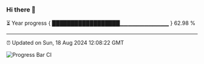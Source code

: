 ### Hi there 👋

⏳ Year progress { ██████████████████▁▁▁▁▁▁▁▁▁▁▁▁ } 62.98 %

---

⏰ Updated on Sun, 18 Aug 2024 12:08:22 GMT

![Progress Bar CI](https://github.com/liununu/liununu/workflows/Progress%20Bar%20CI/badge.svg)
